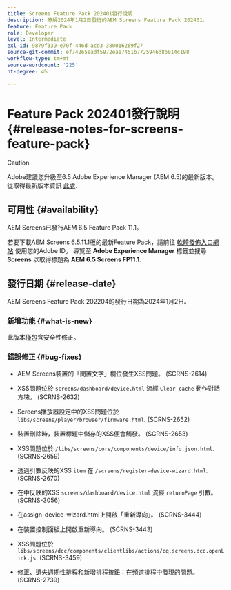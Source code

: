 ```yaml
---
title: Screens Feature Pack 202401發行說明
description: 瞭解2024年1月2日發行的AEM Screens Feature Pack 202401。
feature: Feature Pack
role: Developer
level: Intermediate
exl-id: 9879f339-e70f-446d-acd3-380016269f27
source-git-commit: ef74265eadf5972eae7451b7725946d8b014c198
workflow-type: tm+mt
source-wordcount: '225'
ht-degree: 4%

---
```


# Feature Pack 202401發行說明 {#release-notes-for-screens-feature-pack}

>[!CAUTION]
>Adobe建議您升級至6.5 Adobe Experience Manager (AEM 6.5)的最新版本。 從取得最新版本資訊 [此處](https://experienceleague.adobe.com/zh-hant/docs/experience-manager-65/content/release-notes/release-notes).

## 可用性 {#availability}

AEM Screens已發行AEM 6.5 Feature Pack 11.1。

若要下載AEM Screens 6.5.11.1版的最新Feature Pack，請前往 [軟體發佈入口網站](https://experience.adobe.com/#/downloads/content/software-distribution/en/aem.html) 使用您的Adobe ID。 導覽至 **Adobe Experience Manager** 標籤並搜尋 **Screens** 以取得標題為 **AEM 6.5 Screens FP11.1**.

## 發行日期 {#release-date}

AEM Screens Feature Pack 202204的發行日期為2024年1月2日。

### 新增功能 {#what-is-new}

此版本僅包含安全性修正。

### 錯誤修正 {#bug-fixes}

* AEM Screens裝置的「閒置文字」欄位發生XSS問題。 (SCRNS-2614)

* XSS問題位於 `screens/dashboard/device.html` 流經 `Clear cache` 動作對話方塊。 (SCRNS-2632)

* Screens播放器設定中的XSS問題位於 `libs/screens/player/browser/firmware.html`. (SCRNS-2652)

* 裝置刪除時，裝置標題中儲存的XSS便會觸發。 (SCRNS-2653)

* XSS問題位於 `/libs/screens/core/components/device/info.json.html`. (SCRNS-2659)

* 透過引數反映的XSS `item` 在 `/screens/register-device-wizard.html`. (SCRNS-2670)

* 在中反映的XSS `screens/dashboard/device.html` 流經 `returnPage` 引數。 (SCRNS-3056)

* 在assign-device-wizard.html上開啟「重新導向」。 (SCRNS-3444)

* 在裝置控制面板上開啟重新導向。 (SCRNS-3443)

* XSS問題位於 `libs/screens/dcc/components/clientlibs/actions/cq.screens.dcc.openLink.js`. (SCRNS-3459)

* 修正、遺失週期性排程和新增排程按鈕：在頻道排程中發現的問題。 (SCRNS-2739)
